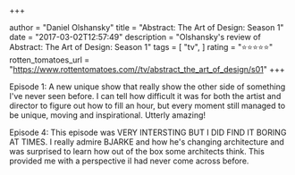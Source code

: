 +++

author = "Daniel Olshansky"
title = "Abstract: The Art of Design: Season 1"
date = "2017-03-02T12:57:49"
description = "Olshansky's review of Abstract: The Art of Design: Season 1"
tags = [
    "tv",
]
rating = "⭐⭐⭐⭐⭐"
rotten_tomatoes_url = "https://www.rottentomatoes.com//tv/abstract_the_art_of_design/s01"
+++

Episode 1: A new unique show that really show the other side of something I've never seen before. I can tell how difficult it was for both the artist and director to figure out how to fill an hour, but every moment still managed to be unique, moving and inspirational. Utterly amazing!

Episode 4: This episode was VERY INTERSTING BUT I DID FIND IT BORING AT TIMES. I really admire BJARKE and how he's changing architecture and was surprised to learn how out of the box some architects think. This provided me with a perspective iI had never come across before.

